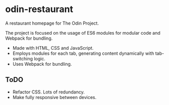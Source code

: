 # odin-restaurant

A restaurant homepage for The Odin Project.

The project is focused on the usage of ES6 modules for modular code and Webpack for bundling.

- Made with HTML, CSS and JavaScript.
- Employs modules for each tab, generating content dynamically with tab-switching logic.
- Uses Webpack for bundling.

## ToDO
- Refactor CSS. Lots of redundancy.
- Make fully responsive between devices.
